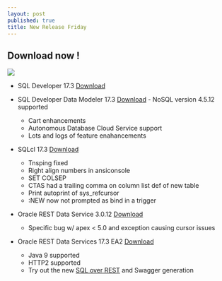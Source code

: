 ```yaml
---
layout: post
published: true
title: New Release Friday
---
```

## Download now !

![]({{site.baseurl}}/img/tools.png)

- SQL Developer 17.3 [Download](http://www.oracle.com/technetwork/developer-tools/sql-developer/downloads/index.html) 
- SQL Developer Data Modeler 17.3 [Download](http://www.oracle.com/technetwork/developer-tools/datamodeler/downloads/index.html)  - NoSQL version 4.5.12 supported
  - Cart enhancements
  - Autonomous Database Cloud Service support
  - Lots and logs of feature enahancements 
  

- SQLcl 17.3 [Download](http://www.oracle.com/technetwork/developer-tools/sqlcl/downloads/index.html)
  - Tnsping fixed 
  - Right align numbers in ansiconsole 
  - SET COLSEP 
  - CTAS had a trailing comma on column list def of new table
  - Print autoprint of sys_refcursor 
  - :NEW now not prompted as bind in a trigger
  
- Oracle REST Data Service 3.0.12 [Download](http://www.oracle.com/technetwork/developer-tools/rest-data-services/downloads/index.html)
  - Specific bug w/ apex < 5.0 and exception causing cursor issues

- Oracle REST Data Services 17.3 EA2 [Download](http://www.oracle.com/technetwork/developer-tools/rest-data-services/downloads/ords-beta-173-3873522.html)
  - Java 9 supported
  - HTTP2 supported
  - Try out the new [SQL over REST](http://krisrice.io/2017-09-14-demo-app-for-rest-enabled-sql/) and Swagger generation


